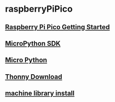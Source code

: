 # raspberryPiPico

## [Raspberry Pi Pico Getting Started]()  
## [MicroPython SDK](https://datasheets.raspberrypi.org/pico/raspberry-pi-pico-python-sdk.pdf)  
## [Micro Python](https://docs.micropython.org/en/latest/library/machine.html)  
## [Thonny Download](https://thonny.org/)  
## [machine library install](https://rntlab.com/question/thonny-ide-same-interpreter-which-runs-thonny-default-no-module-named-machine/)  
